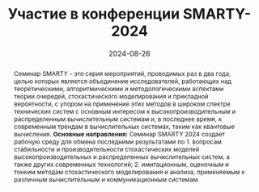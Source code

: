 ---
title: Участие в конференции SMARTY-2024

event: Четвертый международный семинар по стохастическому моделированию и прикладным исследованиям технологий (SMARTY 2024)
event_url: http://smarty24.karelia.website/#

location: Карельский научный центр РАН
address:
  street: ул. Пушкинская, 11
  city: Петрозаводск
  region: Республика Карелия 
  postcode: '185000'
  country: Россия

summary: Участвовал в международной конференции с докладом по результатам проведённых исследований.
abstract: Семинар SMARTY - это серия мероприятий, проводимых раз в два года, целью которых является объединение исследователей, работающих над теоретическими, алгоритмическими и методологическими аспектами теории очередей, стохастического моделирования и прикладной вероятности, с упором на применение этих методов в широком спектре технических систем с основным интересом к высокопроизводительным и распределенным вычислительным системам и, в последнее время, к современным трендам в вычислительных системах, таким как квантовые вычисления. **Основные направления:** Семинар SMARTY 2024 создает рабочую среду для обмена последними результатами по 1. вопросам стабильности и производительности стохастических моделей высокопроизводительных и распределенных вычислительных систем, а также других современных технологий; 2. имитационным, оценочным и тонким методам стохастического моделирования и анализа, применяемым к различным вычислительным и коммуникационным системам.

# Talk start and end times.
#   End time can optionally be hidden by prefixing the line with `#`.
date: '2024-08-26'
date_end: '2024-08-30'
all_day: true

# Schedule page publish date (NOT talk date).
publishDate: '2017-01-01T00:00:00Z'

authors:
  - admin

tags: []

# Is this a featured talk? (true/false)
featured: false

image:
  filename: 'smarty-2024.jpg'
  caption: 'Фрагмент презентации SMARTY-2024'
  focal_point: Right

design:
  # Default section spacing
  spacing: "6rem"
  background:
        color: black
        image:
          # Add your image background to `assets/media/`.
          filename: abstract-splashed-watercolor-textured-background.svg
          filters:
            brightness: 1.0
          size: cover
          position: center
          parallax: false

#links:
#  - icon: twitter
#    icon_pack: fab
#    name: Follow
#    url: https://twitter.com/georgecushen
#url_code: 'https://github.com'
#url_pdf: ''
#url_slides: 'https://slideshare.net'
#url_video: 'https://youtube.com'

# Markdown Slides (optional).
#   Associate this talk with Markdown slides.
#   Simply enter your slide deck's filename without extension.
#   E.g. `slides = "example-slides"` references `content/slides/example-slides.md`.
#   Otherwise, set `slides = ""`.
slides: ""

# Projects (optional).
#   Associate this post with one or more of your projects.
#   Simply enter your project's folder or file name without extension.
#   E.g. `projects = ["internal-project"]` references `content/project/deep-learning/index.md`.
#   Otherwise, set `projects = []`.
#projects:
#  - example


#{{% callout note %}}
#Click on the **Slides** button above to view the built-in slides feature.
#{{% /callout %}}

#Slides can be added in a few ways:

#- **Create** slides using Hugo Blox Builder's [_Slides_](https://docs.hugoblox.com/reference/content-types/) feature and link using `slides` parameter in the front matter of the talk file
#- **Upload** an existing slide deck to `static/` and link using `url_slides` parameter in the front matter of the talk file
#- **Embed** your slides (e.g. Google Slides) or presentation video on this page using [shortcodes](https://docs.hugoblox.com/reference/markdown/).

#Further event details, including [page elements](https://docs.hugoblox.com/reference/markdown/) such as image galleries, can be added to the body of this page.
---